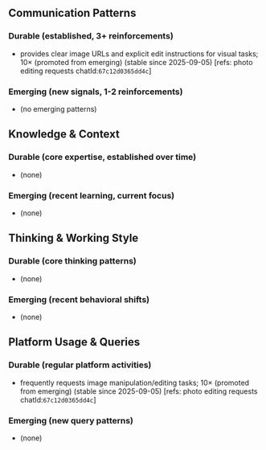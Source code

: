 ## Communication Patterns
### Durable (established, 3+ reinforcements)
- provides clear image URLs and explicit edit instructions for visual tasks; 10× (promoted from emerging) (stable since 2025-09-05) [refs: photo editing requests chatId:`67c12d0365dd4c`]

### Emerging (new signals, 1-2 reinforcements)
- (no emerging patterns)

## Knowledge & Context
### Durable (core expertise, established over time)
- (none)

### Emerging (recent learning, current focus)
- (none)

## Thinking & Working Style
### Durable (core thinking patterns)
- (none)

### Emerging (recent behavioral shifts)
- (none)

## Platform Usage & Queries
### Durable (regular platform activities)
- frequently requests image manipulation/editing tasks; 10× (promoted from emerging) (stable since 2025-09-05) [refs: photo editing requests chatId:`67c12d0365dd4c`]

### Emerging (new query patterns)
- (none)